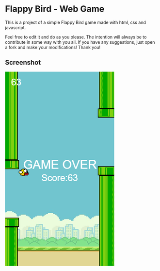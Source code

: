 # Flappy Bird - Web Game

This is a project of a simple Flappy Bird game made with html, css and javascript.

Feel free to edit it and do as you please. The intention will always be to contribute in some way with you all. If you have any suggestions, just open a fork and make your modifications! Thank you!





## Screenshot

![App Screenshot](https://github.com/snkfranco/FlappyBird/blob/master/Screenshots/Score.png?raw=true)
